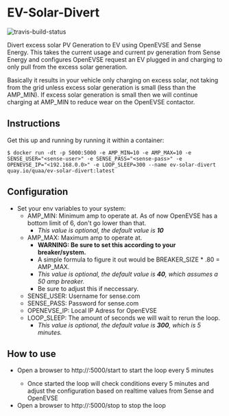 # EV-Solar-Divert

![travis-build-status](https://travis-ci.com/btannous/ev-solar-divert.svg?branch=master)

Divert excess solar PV Generation to EV using OpenEVSE and Sense Energy.  This takes the current usage and current pv generation from Sense Energy and configures OpenEVSE request an EV plugged in and charging to only pull from the excess solar generation.

Basically it results in your vehicle only charging on excess solar, not taking from the grid unless excess solar generation is small (less than the AMP_MIN).  If excess solar generation is small then we will continue charging at AMP_MIN to reduce wear on the OpenEVSE contactor.

## Instructions

Get this up and running by running it within a container:

```
$ docker run -dt -p 5000:5000 -e AMP_MIN=10 -e AMP_MAX=10 -e SENSE_USER="<sense-user>" -e SENSE_PASS="<sense-pass>" -e OPENEVSE_IP="<192.168.0.0>" -e LOOP_SLEEP=300 --name ev-solar-divert quay.io/quaa/ev-solar-divert:latest
```

## Configuration

- Set your env variables to your system:
  - AMP_MIN: Minimum amp to operate at. As of now OpenEVSE has a bottom limit of 6, don't go lower than that.
    - *This value is optional, the default value is **10***
  - AMP_MAX: Maximum amp to operate at.
    - **WARNING: Be sure to set this according to your breaker/system.**
    - A simple formula to figure it out would be BREAKER_SIZE * .80 = AMP_MAX.
    - *This value is optional, the default value is **40**, which assumes a 50 amp breaker.*
    - Be sure to adjust this if neccessary.
  - SENSE_USER: Username for sense.com
  - SENSE_PASS: Password for sense.com
  - OPENEVSE_IP: Local IP Adress for OpenEVSE
  - LOOP_SLEEP: The amount of seconds we will wait to rerun the loop.
    - *This value is optional, the default value is **300**, which is 5 minutes.*

## How to use

- Open a browser to http://<docker-host>:5000/start to start the loop every 5 minutes
  - Once started the loop will check conditions every 5 minutes and adjust the configuration based on realtime values from Sense and OpenEVSE
- Open a browser to http://<docker-host>:5000/stop to stop the loop

